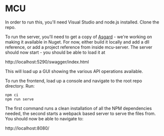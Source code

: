 # MCU

In order to run this, you'll need Visual Studio and node.js installed.  Clone the repo.

To run the server, you'll need to get a copy of [Asgard](https://github.com/RichardCrawshaw/Asgard) - we're working on
making it available in Nuget.  For now, either build it locally and add a dll reference, or add a project reference
from inside mcu-server.  The server should now start - you should be able to load it at

http://localhost:5290/swagger/index.html

This will load up a GUI showing the various API operations available.

To run the frontend, load up a console and navigate to the root repo directory.  Run:
```
npm ci
npm run serve
```

The first command runs a clean installation of all the NPM dependencies needed, the second starts a webpack based
server to serve the files from.  You should now be able to navigate to:

http://localhost:8080/

